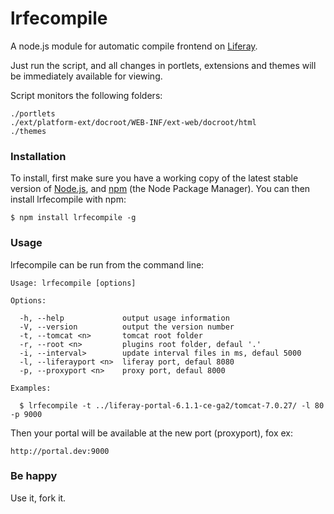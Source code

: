 lrfecompile
=======

A node.js module for automatic compile frontend on [Liferay](http://www.liferay.com/).

Just run the script, and all changes in portlets, extensions and themes will be immediately available for viewing.

Script monitors the following folders:

```
./portlets
./ext/platform-ext/docroot/WEB-INF/ext-web/docroot/html
./themes
```

### Installation ###

To install, first make sure you have a working copy of the latest stable version of [Node.js](http://nodejs.org/), and [npm](https://npmjs.org/) (the Node Package Manager). You can then install lrfecompile with npm:

    $ npm install lrfecompile -g


### Usage ###

lrfecompile can be run from the command line:

```
Usage: lrfecompile [options]

Options:

  -h, --help             output usage information
  -V, --version          output the version number
  -t, --tomcat <n>       tomcat root folder
  -r, --root <n>         plugins root folder, defaul '.'
  -i, --interval>        update interval files in ms, defaul 5000
  -l, --liferayport <n>  liferay port, defaul 8080
  -p, --proxyport <n>    proxy port, defaul 8000

Examples:

  $ lrfecompile -t ../liferay-portal-6.1.1-ce-ga2/tomcat-7.0.27/ -l 80 -p 9000
```

Then your portal will be available at the new port (proxyport), fox ex:

    http://portal.dev:9000

### Be happy ###

Use it, fork it.
